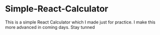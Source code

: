 # Simple-React-Calculator
This is a simple React Calculator which I made just for practice. I make this more advanced in coming days. Stay tunned
